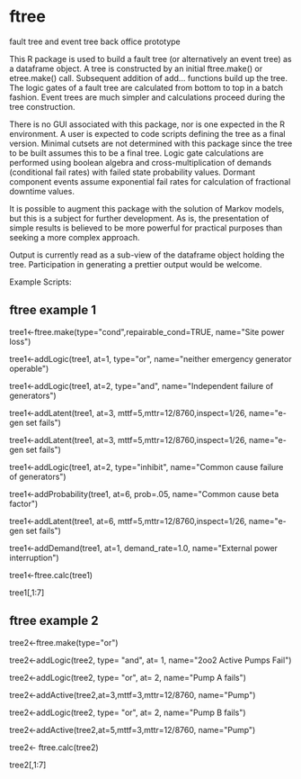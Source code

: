 # ftree
fault tree and event tree back office prototype

This R package is used to build a fault tree (or alternatively an event tree) as a dataframe object. 
A tree is constructed by an initial ftree.make() or etree.make() call.  Subsequent addition of 
add... functions build up the tree.  The logic gates of a fault tree are calculated from bottom to top
in a batch fashion.  Event trees are much simpler and calculations proceed during the tree construction.

There is no GUI associated with this package, nor is one expected in the R environment. A user is expected
to code scripts defining the tree as a final version. Minimal cutsets are not determined with this package
since the tree to be built assumes this to be a final tree. Logic gate calculations are performed using boolean
algebra and cross-multiplication of demands (conditional fail rates) with failed state probability values. 
Dormant component events assume exponential fail rates for calculation of fractional downtime values.

It is possible to augment this package with the solution of Markov models, but this is a subject for
further development. As is, the presentation of simple results is believed to be more powerful for practical
purposes than seeking a more complex approach.

Output is currently read as a sub-view of the dataframe object holding the tree.  Participation in 
generating a prettier output would be welcome.

Example Scripts:

## ftree example 1
tree1<-ftree.make(type="cond",repairable_cond=TRUE, name="Site power loss")

tree1<-addLogic(tree1, at=1, type="or", name="neither emergency generator operable")

tree1<-addLogic(tree1, at=2, type="and", name="Independent failure of generators")

tree1<-addLatent(tree1, at=3, mttf=5,mttr=12/8760,inspect=1/26, name="e-gen set fails")

tree1<-addLatent(tree1, at=3, mttf=5,mttr=12/8760,inspect=1/26, name="e-gen set fails")

tree1<-addLogic(tree1, at=2, type="inhibit", name="Common cause failure of generators")

tree1<-addProbability(tree1, at=6, prob=.05, name="Common cause beta factor")

tree1<-addLatent(tree1, at=6, mttf=5,mttr=12/8760,inspect=1/26, name="e-gen set fails")

tree1<-addDemand(tree1, at=1, demand_rate=1.0, name="External power interruption")

tree1<-ftree.calc(tree1)

tree1[,1:7]

## ftree example 2
tree2<-ftree.make(type="or")

tree2<-addLogic(tree2, type= "and", at= 1, name="2oo2 Active Pumps Fail")

tree2<-addLogic(tree2, type= "or", at= 2, name="Pump A fails")

tree2<-addActive(tree2,at=3,mttf=3,mttr=12/8760, name="Pump")

tree2<-addLogic(tree2, type= "or", at= 2, name="Pump B fails")

tree2<-addActive(tree2,at=5,mttf=3,mttr=12/8760, name="Pump")

tree2<- ftree.calc(tree2)

tree2[,1:7]



